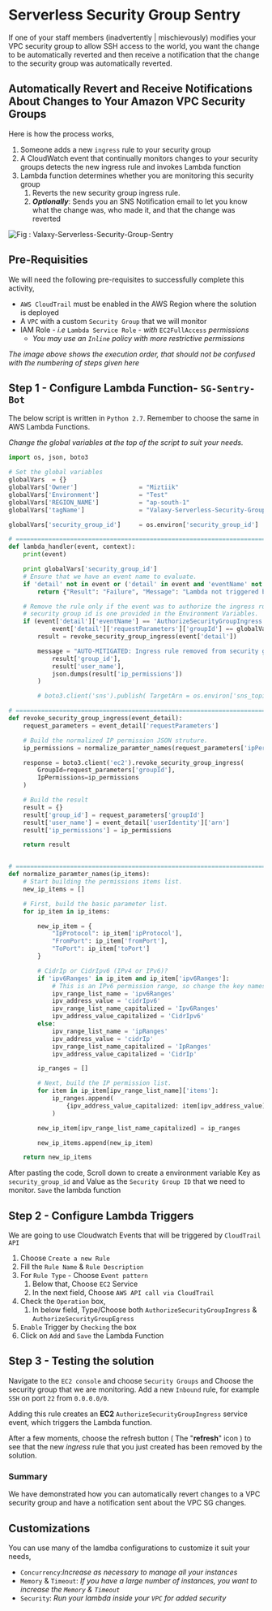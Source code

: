# Serverless Security Group Sentry
If one of your staff members (inadvertently | mischievously) modifies your VPC security group to allow SSH access to the world,
you want the change to be automatically reverted and then receive a notification that the change to the security group was automatically reverted.

## Automatically Revert and Receive Notifications About Changes to Your Amazon VPC Security Groups

Here is how the process works,
1. Someone adds a new `ingress` rule to your security group
1. A CloudWatch event that continually monitors changes to your security groups detects the new ingress rule and invokes Lambda function
1. Lambda function determines whether you are monitoring this security group
   1. Reverts the new security group ingress rule.
   1. _**Optionally**_: Sends you an SNS Notification email to let you know what the change was, who made it, and that the change was reverted


![Fig : Valaxy-Serverless-Security-Group-Sentry](https://raw.githubusercontent.com/miztiik/serverless-ebs-penny-pincher/master/images/serverless-ebs-penny-pincher.jpg)

## Pre-Requisities
We will need the following pre-requisites to successfully complete this activity,
- `AWS CloudTrail` must be enabled in the AWS Region where the solution is deployed
- A `VPC` with a custom `Security Group` that we will monitor
- IAM Role - _i.e_ `Lambda Service Role` - _with_ `EC2FullAccess` _permissions_
  - _You may use an `Inline` policy with more restrictive permissions_

_The image above shows the execution order, that should not be confused with the numbering of steps given here_

## Step 1 - Configure Lambda Function- `SG-Sentry-Bot`
The below script is written in `Python 2.7`. Remember to choose the same in AWS Lambda Functions.

_Change the global variables at the top of the script to suit your needs._
```py
import os, json, boto3

# Set the global variables
globalVars  = {}
globalVars['Owner']                 = "Miztiik"
globalVars['Environment']           = "Test"
globalVars['REGION_NAME']           = "ap-south-1"
globalVars['tagName']               = "Valaxy-Serverless-Security-Group-Sentry"

globalVars['security_group_id']     = os.environ['security_group_id']

# ===============================================================================
def lambda_handler(event, context):
    print(event)

    print globalVars['security_group_id']
    # Ensure that we have an event name to evaluate.
    if 'detail' not in event or ('detail' in event and 'eventName' not in event['detail']):
        return {"Result": "Failure", "Message": "Lambda not triggered by an event"}

    # Remove the rule only if the event was to authorize the ingress rule for the given
    # security group id is one provided in the Environment Variables.
    if (event['detail']['eventName'] == 'AuthorizeSecurityGroupIngress' and
            event['detail']['requestParameters']['groupId'] == globalVars['security_group_id']):
        result = revoke_security_group_ingress(event['detail'])

        message = "AUTO-MITIGATED: Ingress rule removed from security group: {} that was added by {}: {}".format(
            result['group_id'],
            result['user_name'],
            json.dumps(result['ip_permissions'])
        )

        # boto3.client('sns').publish( TargetArn = os.environ['sns_topic_arn'], Message = message, Subject = "Auto-mitigation successful" )

# ===============================================================================
def revoke_security_group_ingress(event_detail):
    request_parameters = event_detail['requestParameters']

    # Build the normalized IP permission JSON struture.
    ip_permissions = normalize_paramter_names(request_parameters['ipPermissions']['items'])

    response = boto3.client('ec2').revoke_security_group_ingress(
        GroupId=request_parameters['groupId'],
        IpPermissions=ip_permissions
    )

    # Build the result
    result = {}
    result['group_id'] = request_parameters['groupId']
    result['user_name'] = event_detail['userIdentity']['arn']
    result['ip_permissions'] = ip_permissions

    return result


# ===============================================================================
def normalize_paramter_names(ip_items):
    # Start building the permissions items list.
    new_ip_items = []

    # First, build the basic parameter list.
    for ip_item in ip_items:

        new_ip_item = {
            "IpProtocol": ip_item['ipProtocol'],
            "FromPort": ip_item['fromPort'],
            "ToPort": ip_item['toPort']
        }

        # CidrIp or CidrIpv6 (IPv4 or IPv6)?
        if 'ipv6Ranges' in ip_item and ip_item['ipv6Ranges']:
            # This is an IPv6 permission range, so change the key names.
            ipv_range_list_name = 'ipv6Ranges'
            ipv_address_value = 'cidrIpv6'
            ipv_range_list_name_capitalized = 'Ipv6Ranges'
            ipv_address_value_capitalized = 'CidrIpv6'
        else:
            ipv_range_list_name = 'ipRanges'
            ipv_address_value = 'cidrIp'
            ipv_range_list_name_capitalized = 'IpRanges'
            ipv_address_value_capitalized = 'CidrIp'

        ip_ranges = []

        # Next, build the IP permission list.
        for item in ip_item[ipv_range_list_name]['items']:
            ip_ranges.append(
                {ipv_address_value_capitalized: item[ipv_address_value]}
            )

        new_ip_item[ipv_range_list_name_capitalized] = ip_ranges

        new_ip_items.append(new_ip_item)

    return new_ip_items
```
After pasting the code, Scroll down to create a environment variable Key as `security_group_id` and Value as the `Security Group ID` that we need to monitor. `Save` the lambda function

## Step 2 - Configure Lambda Triggers
We are going to use Cloudwatch Events that will be triggered by `CloudTrail API`
1. Choose `Create a new Rule`
1. Fill the `Rule Name` & `Rule Description`
1. For `Rule Type` - Choose `Event pattern`
   1. Below that, Choose `EC2` Service
   1. In the next field, Choose `AWS API call via CloudTrail`
1. Check the `Operation` box,
   1. In below field, Type/Choose both `AuthorizeSecurityGroupIngress` & `AuthorizeSecurityGroupEgress`
1. `Enable` Trigger by `Checking` the box
1. Click on `Add` and `Save` the Lambda Function

## Step 3 - Testing the solution
Navigate to the `EC2 console` and choose `Security Groups` and Choose the security group that we are monitoring.
Add a new `Inbound` rule, for example `SSH` on port `22` from `0.0.0.0/0`.

Adding this rule creates an **EC2** `AuthorizeSecurityGroupIngress` service event, which triggers the Lambda function.

After a few moments, choose the refresh button ( The "**refresh**" icon ) to see that the new _ingress_ rule that you just created has been removed by the solution.

### Summary
We have demonstrated how you can automatically revert changes to a VPC security group and have a notification sent about the VPC SG changes.

## Customizations
You can use many of the lamdba configurations to customize it suit your needs,

- `Concurrency`:_Increase as necessary to manage all your instances_
- `Memory` & `Timeout`: _If you have a large number of instances, you want to increase the `Memory` & `Timeout`_
- `Security`: _Run your lambda inside your `VPC` for added security_


